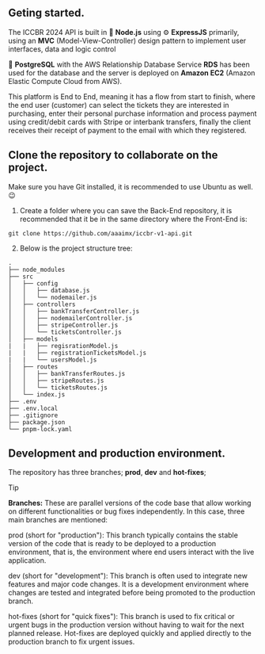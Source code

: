 ## Geting started.

The ICCBR 2024 API is built in 🚀 **Node.js** using ⚙️ **ExpressJS** primarily, using an **MVC** (Model-View-Controller) design pattern to implement user interfaces, data and logic control

🦣 **PostgreSQL** with the AWS Relationship Database Service **RDS** has been used for the database and the server is deployed on **Amazon EC2** (Amazon Elastic Compute Cloud from AWS).

This platform is End to End, meaning it has a flow from start to finish, where the end user (customer) can select the tickets they are interested in purchasing, enter their personal purchase information and process payment using credit/debit cards with Stripe or interbank transfers, finally the client receives their receipt of payment to the email with which they registered.

## Clone the repository to collaborate on the project.

Make sure you have Git installed, it is recommended to use Ubuntu as well. 😉

1. Create a folder where you can save the Back-End repository, it is recommended that it be in the same directory where the Front-End is:

```
git clone https://github.com/aaaimx/iccbr-v1-api.git
```

2. Below is the project structure tree:

```
.
├── node_modules
├── src
│   ├── config
│   │   ├── database.js
│   │   └── nodemailer.js
│   ├── controllers
│   │   ├── bankTransferController.js
│   │   ├── nodemailerController.js
│   │   ├── stripeController.js
│   │   └── ticketsController.js
│   ├── models
|   |   ├── regisrationModel.js
|   |   ├── registrationTicketsModel.js
|   |   └── usersModel.js
│   ├── routes
│   │   ├── bankTransferRoutes.js
│   │   ├── stripeRoutes.js
│   │   └── ticketsRoutes.js
│   └── index.js
├── .env
├── .env.local
├── .gitignore
├── package.json
└── pnpm-lock.yaml
```

## Development and production environment.

The repository has three branches; **prod**, **dev** and **hot-fixes**;

> [!TIP]
> **Branches:** These are parallel versions of the code base that allow working on different functionalities or bug fixes independently. In this case, three main branches are mentioned:

prod (short for "production"): This branch typically contains the stable version of the code that is ready to be deployed to a production environment, that is, the environment where end users interact with the live application.

dev (short for "development"): This branch is often used to integrate new features and major code changes. It is a development environment where changes are tested and integrated before being promoted to the production branch.

hot-fixes (short for "quick fixes"): This branch is used to fix critical or urgent bugs in the production version without having to wait for the next planned release. Hot-fixes are deployed quickly and applied directly to the production branch to fix urgent issues.
